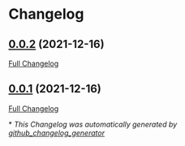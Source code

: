 # Changelog

## [0.0.2](https://github.com/T-Systems-MMS/terraform-management/tree/0.0.2) (2021-12-16)

[Full Changelog](https://github.com/T-Systems-MMS/terraform-management/compare/0.0.1...0.0.2)

## [0.0.1](https://github.com/T-Systems-MMS/terraform-management/tree/0.0.1) (2021-12-16)

[Full Changelog](https://github.com/T-Systems-MMS/terraform-management/compare/ccd9c5427804c9ce37ba90e07208118e65a724b2...0.0.1)



\* *This Changelog was automatically generated by [github_changelog_generator](https://github.com/github-changelog-generator/github-changelog-generator)*
